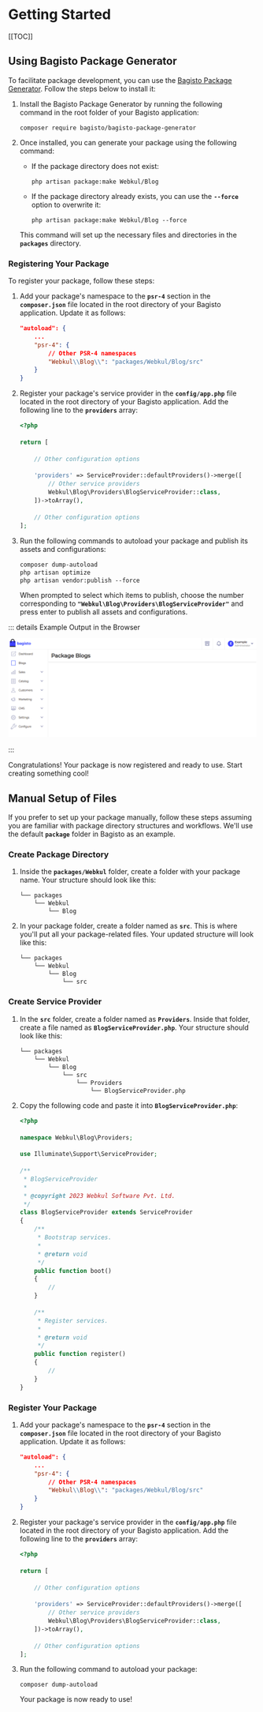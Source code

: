 # Getting Started

[[TOC]]

## Using Bagisto Package Generator

To facilitate package development, you can use the [Bagisto Package Generator](https://github.com/bagisto/bagisto-package-generator). Follow the steps below to install it:

1. Install the Bagisto Package Generator by running the following command in the root folder of your Bagisto application:

   ```shell
   composer require bagisto/bagisto-package-generator
   ```

2. Once installed, you can generate your package using the following command:

   - If the package directory does not exist:

     ```shell
     php artisan package:make Webkul/Blog
     ```

   - If the package directory already exists, you can use the **`--force`** option to overwrite it:

     ```shell
     php artisan package:make Webkul/Blog --force
     ```

   This command will set up the necessary files and directories in the **`packages`** directory.

### Registering Your Package

To register your package, follow these steps:

1. Add your package's namespace to the **`psr-4`** section in the **`composer.json`** file located in the root directory of your Bagisto application. Update it as follows:

   ```json
   "autoload": {
       ...
       "psr-4": {
           // Other PSR-4 namespaces
           "Webkul\\Blog\\": "packages/Webkul/Blog/src"
       }
   }
   ```

2. Register your package's service provider in the **`config/app.php`** file located in the root directory of your Bagisto application. Add the following line to the **`providers`** array:

    ```php
    <?php

    return [
        
        // Other configuration options

        'providers' => ServiceProvider::defaultProviders()->merge([
            // Other service providers
            Webkul\Blog\Providers\BlogServiceProvider::class,
        ])->toArray(),
        
        // Other configuration options
    ];
    ```

3. Run the following commands to autoload your package and publish its assets and configurations:

   ```shell
   composer dump-autoload
   php artisan optimize
   php artisan vendor:publish --force
   ```

   When prompted to select which items to publish, choose the number corresponding to **`"Webkul\Blog\Providers\BlogServiceProvider"`** and press enter to publish all assets and configurations.

::: details Example Output in the Browser

![helloworld-admin-browser-output](../../assets/1.5.x/images/package-development/blog-package-output.png)

:::

Congratulations! Your package is now registered and ready to use. Start creating something cool!

## Manual Setup of Files

If you prefer to set up your package manually, follow these steps assuming you are familiar with package directory structures and workflows. We'll use the default **`package`** folder in Bagisto as an example.

### Create Package Directory

1. Inside the **`packages/Webkul`** folder, create a folder with your package name. Your structure should look like this:

   ```
   └── packages
       └── Webkul
           └── Blog
   ```

2. In your package folder, create a folder named as **`src`**. This is where you'll put all your package-related files. Your updated structure will look like this:

   ```
   └── packages
       └── Webkul
           └── Blog
               └── src
   ```

### Create Service Provider

1. In the **`src`** folder, create a folder named as **`Providers`**. Inside that folder, create a file named as **`BlogServiceProvider.php`**. Your structure should look like this:

   ```
   └── packages
       └── Webkul
           └── Blog
               └── src
                   └── Providers
                       └── BlogServiceProvider.php
   ```

2. Copy the following code and paste it into **`BlogServiceProvider.php`**:

   ```php
   <?php

   namespace Webkul\Blog\Providers;

   use Illuminate\Support\ServiceProvider;

   /**
    * BlogServiceProvider
    *
    * @copyright 2023 Webkul Software Pvt. Ltd.
    */
   class BlogServiceProvider extends ServiceProvider
   {
       /**
        * Bootstrap services.
        *
        * @return void
        */
       public function boot()
       {
           //
       }

       /**
        * Register services.
        *
        * @return void
        */
       public function register()
       {
           //
       }
   }
   ```

### Register Your Package

1. Add your package's namespace to the **`psr-4`** section in the **`composer.json`** file located in the root directory of your Bagisto application. Update it as follows:

   ```json
   "autoload": {
       ...
       "psr-4": {
           // Other PSR-4 namespaces
           "Webkul\\Blog\\": "packages/Webkul/Blog/src"
       }
   }
   ```

2. Register your package's service provider in the **`config/app.php`** file located in the root directory of your Bagisto application. Add the following line to the **`providers`** array:

    ```php
    <?php

    return [
        
        // Other configuration options

        'providers' => ServiceProvider::defaultProviders()->merge([
            // Other service providers
            Webkul\Blog\Providers\BlogServiceProvider::class,
        ])->toArray(),
        
        // Other configuration options
    ];
    ```

3. Run the following command to autoload your package:

   ```shell
   composer dump-autoload
   ```

   Your package is now ready to use!